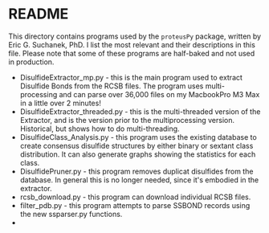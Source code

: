 # README
This directory contains programs used by the ``proteusPy`` package, written by Eric G. Suchanek, PhD. I list the most relevant and their descriptions in this file. Please note that some of these programs are half-baked and not used in production.

* DisulfideExtractor_mp.py - this is the main program used to extract Disulfide Bonds from the RCSB files. The program uses multi-processing and can parse over 36,000 files on my MacbookPro M3 Max in a little over 2 minutes!
* DisulfideExtractor_threaded.py - this is the multi-threaded version of the Extractor, and is the version prior to the multiprocessing version. Historical, but shows how to do multi-threading.
* DisulfideClass_Analysis.py - this program uses the existing database to create consensus disulfide structures by either binary or sextant class distribution. It can also generate graphs showing the statistics for each class.
* DisulfidePruner.py - this program removes duplicat disulfides from the database. In general this is no longer needed, since it's embodied in the extractor.
* rcsb_download.py - this program can download individual RCSB files.
* filter_pdb.py - this program attempts to parse SSBOND records using the new ssparser.py functions.
* 